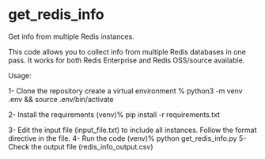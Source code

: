 # get_redis_info
Get info from multiple Redis instances.

This code allows you to collect info from multiple Redis databases in one pass. It works for both Redis Enterprise and Redis OSS/source available.

Usage:

1- Clone the repository create a virtual environment
% python3 -m venv .env && source .env/bin/activate 

2- Install the requirements
(venv)% pip install -r requirements.txt

3- Edit the input file (input_file.txt) to include all instances. Follow the format directive in the file.
4- Run the code
(venv)% python get_redis_info.py
5- Check the output file (redis_info_output.csv)
